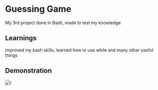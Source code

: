 
# Guessing Game

My 3rd project done in Bash, made to test my knowledge 

## Learnings

improved my bash skills, learned how to use while and many other useful things
## Demonstration

![l](https://user-images.githubusercontent.com/109036036/201557665-0bedb635-7baf-4a9d-9ac0-d2119d7dc15d.png)
